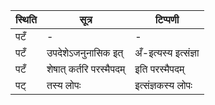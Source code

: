 | स्थिति | सूत्र | टिप्पणी |
| ----- | ------- | ------ |
| पटँ | - | - |
| पटँ | उपदेशेऽजनुनासिक इत् | अँ-इत्यस्य इत्संज्ञा |
| पटँ | शेषात् कर्तरि परस्मैपदम् | इति परस्मैपदम् |
| पट् | तस्य लोपः | इत्संज्ञकस्य लोपः |
